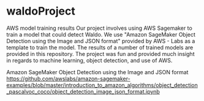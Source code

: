 # waldoProject
AWS model training results
Our project involves using AWS Sagemaker to train a model that could detect Waldo.
We use "Amazon SageMaker Object Detection using the Image and JSON format" provided by AWS - Labs as a template to train the model.
The results of a number of trained models are provided in this repository.
The project was fun and provided much insight in regards to machine learning, object detection, and use of AWS.

Amazon SageMaker Object Detection using the Image and JSON format
https://github.com/awslabs/amazon-sagemaker-examples/blob/master/introduction_to_amazon_algorithms/object_detection_pascalvoc_coco/object_detection_image_json_format.ipynb
